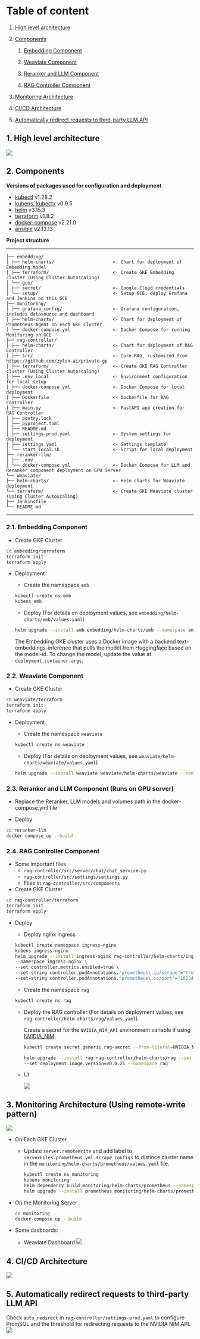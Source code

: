 # Table of content

1. [High level architecture](#1-high-level-architecture)

2. [Components](#2-components)

    1. [Embedding Component](#21-embedding-component)

    2. [Weaviate Component](#22-weaviate-component)

    3. [Reranker and LLM Component](#23-reranker-and-llm-component-runs-on-gpu-server)

    4. [RAG Controller Component](#24-rag-controller-component)

3. [Monitoring Architecture](#3-monitoring-architecture-using-remote-write-pattern)

4. [CI/CD Architecture](#4-cicd-architecture)

5. [Automatically redirect requests to third-party LLM API](#5-automatically-redirect-requests-to-third-party-llm-api)

## 1. High level architecture

![](assets/images/high-level-architecture.png)

## 2. Components 

**Versions of packages used for configuration and deployment**

+ [kubectl](https://kubernetes.io/vi/docs/tasks/tools/) v1.28.2
+ [kubens, kubectx](https://github.com/ahmetb/kubectx) v0.9.5
+ [helm](https://helm.sh/) v3.15.3
+ [terraform](https://www.terraform.io/) v1.8.2
+ [docker-compose](https://docs.docker.com/compose) v2.21.0
+ [ansible](https://docs.ansible.com/ansible/latest/collections/google/cloud/gcp_compute_instance_module.html) v2.13.13


**Project structure**

------------
    ├── embedding/
    │ ├── helm-charts/                      <- Chart for deployment of Embedding model
    │ ├── terraform/                        <- Create GKE Embedding cluster (Using Cluster Autoscaling)
    │ └── gce/
    │ ├── secret/                           <- Google Cloud credentials
    │ └── setup/                            <- Setup GCE, deploy Grafana and Jenkins on this GCE
    ├── monitoring/
    │ ├── grafana_config/                   <- Grafana configuration, includes datasource and dashboard
    │ ├── helm-charts/                      <- Chart for deployment of Prometheus Agent on each GKE Cluster
    │ └── docker-compose.yml                <- Docker Compose for running Monitoring on GCE
    ├── rag-controller/
    │ ├── helm-charts/                      <- Chart for deployment of RAG Controller
    │ ├── src/                              <- Core RAG, customized from https://github.com/zylon-ai/private-gp
    │ ├── terraform/                        <- Create GKE RAG Controller cluster (Using Cluster Autoscaling)
    │ ├── .env_local                        <- Environment configuration for local setup
    │ ├── docker-compose.yml                <- Docker Compose for local deployment
    │ ├── Dockerfile                        <- Dockerfile for RAG Controller
    │ ├── main.py                           <- FastAPI app creation for RAG Controller
    │ ├── poetry.lock
    │ ├── pyproject.toml
    │ ├── README.md
    │ ├── settings-prod.yaml                <- System settings for deployment
    │ ├── settings.yaml                     <- Settings template
    │ └── start_local.sh                    <- Script for local deployment
    ├── reranker-llm/
    │ ├── .env
    │ └── docker-compose.yml                <- Docker Compose for LLM and Reranker component deployment on GPU Server
    └── weaviate/
    ├── helm-charts/                        <- Helm charts for Weaviate deployment
    └── terraform/                          <- Create GKE Weaviate cluster (Using Cluster Autoscaling)
    ├── Jenkinsfile
    └── README.md
------------

### 2.1. Embedding Component

+ Create GKE Cluster
```bash
cd embedding/terraform
terraform init
terraform apply 
```

+ Deployment

    + Create the namespace `emb`
    ```bash
    kubectl create ns emb
    kubens emb
    ```
    
    + Deploy (For details on deployment values, see `embedding/helm-charts/emb/values.yaml`)
    ```bash
    helm upgrade --install emb embedding/helm-charts/emb --namespace emb
    ```

    The Embedding GKE cluster uses a Docker image with a backend text-embeddings-inference that pulls the model from Huggingface based on the model-id. To change the model, update the value at `deployment.container.args`.


### 2.2. Weaviate Component

+ Create GKE Cluster
```bash
cd weaviate/terraform
terraform init
terraform apply 
```
+ Deployment

    + Create the namespace  `weaviate`
    ```bash
    kubectl create ns weaviate
    ```
    
    + Deploy (For details on deployment values, see `weaviate/helm-charts/weaviate/values.yaml`)
    ```bash
    helm upgrade --install weaviate weaviate/helm-charts/weaviate --namespace weaviate
    ```

### 2.3. Reranker and LLM Component (Runs on GPU server)

+ Replace the Reranker, LLM models and volumes path in the docker-compose.yml file

+ Deploy
```bash
cd reranker-llm
docker compose up --build
```

### 2.4. RAG Controller Component 

+ Some important files
    + `rag-controller/src/server/chat/chat_service.py`
    + `rag-controller/src/settings/settings.py`
    + Files in `rag-controller/src/components`
+ Create GKE Cluster
```bash
cd rag-controller/terraform
terraform init
terraform apply
```

+ Deploy

    + Deploy nginx ingress
    ```bash
	kubectl create namespace ingress-nginx
	kubens ingress-nginx
	helm upgrade --install ingress-nginx rag-controller/helm-charts/ingress-nginx \
	--namespace ingress-nginx \
	--set controller.metrics.enabled=true \
	--set-string controller.podAnnotations."prometheus\.io/scrape"="true" \
	--set-string controller.podAnnotations."prometheus\.io/port"="10254" \
    ```
    
    + Create the namespace `rag`
    ```bash
    kubectl create ns rag
    ```
    
    + Deploy the RAG controller (For details on deployment values, see `rag-controller/helm-charts/rag/values.yaml`)

        Create a secret for the `NVIDIA_NIM_API` environment variable if using [NVIDIA_NIM](https://build.nvidia.com/explore/discover) 

        ```bash
        kubectl create secret generic rag-secret --from-literal=NVIDIA_NIM_API=[YOUR_API_KEY]
        ```

        ```bash
        helm upgrade --install rag rag-controller/helm-charts/rag --set deployment.image.name=duong05102002/rag-controller \
        --set deployment.image.version=v0.0.21 --namespace rag
        ```

    +  UI

        ![](assets/images/UI.png)    

## 3. Monitoring Architecture (Using remote-write pattern)

![](assets/images/monitoring-architecture.png)
+ On Each GKE Cluster

    + Update `server.remoteWrite` and add label to `serverFiles.prometheus.yml.scrape_configs` to distince cluster name in the `monitoring/helm-charts/prometheus/values.yaml` file.

        ```bash
        kubectl create ns monitoring
        kubens monitoring
        helm dependency build monitoring/helm-charts/prometheus --namespace monitoring
        helm upgrade --install prometheus monitoring/helm-charts/prometheus --namespace monitoring
        ```

+ On the Monitoring Server

    ```bash
    cd monitoring
    docker-compose up --build
    ```

+ Some dasboards:

    + Weaviate Dashboard
        ![](assets/images/monitoring_weaviate.png)

## 4. CI/CD Architecture

![](assets/images/cicd.png)

## 5. Automatically redirect requests to third-party LLM API

Check `auto_redirect` in `rag-controller/settings-prod.yaml` to configure PromSQL and the threshold for redirecting requests to the NVIDIA NIM API.
![](assets/images/route_traffic.png)